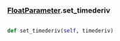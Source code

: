 ### [FloatParameter](FloatParameter.md).set_timederiv

```py

def set_timederiv(self, timederiv)

```



        

